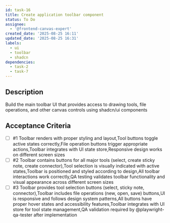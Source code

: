 ```yaml
---
id: task-16
title: Create application toolbar component
status: To Do
assignee:
  - '@frontend-canvas-expert'
created_date: '2025-08-25 16:11'
updated_date: '2025-08-25 16:31'
labels:
  - ui
  - toolbar
  - shadcn
dependencies:
  - task-2
  - task-7
---
```


## Description

Build the main toolbar UI that provides access to drawing tools, file
operations, and other canvas controls using shadcn/ui components

## Acceptance Criteria

<!-- AC:BEGIN -->

- [ ] #1 Toolbar renders with proper styling and layout,Tool buttons toggle
      active states correctly,File operation buttons trigger appropriate
      actions,Toolbar integrates with UI state store,Responsive design works on
      different screen sizes
- [ ] #2 Toolbar contains buttons for all major tools (select, create sticky
      note, create connector),Tool selection is visually indicated with active
      states,Toolbar is positioned and styled according to design,All toolbar
      interactions work correctly,QA testing validates toolbar functionality and
      visual appearance across different screen sizes
- [ ] #3 Toolbar provides tool selection buttons (select, sticky note,
    connector),Toolbar includes file operations (new, open, save) buttons,UI is
    responsive and follows design system patterns,All buttons have proper hover
    states and accessibility features,Toolbar integrates with UI store for tool
    state management,QA validation required by @playwright-qa-tester after
    implementation
<!-- AC:END -->
